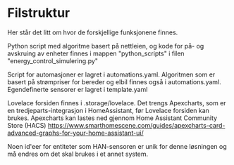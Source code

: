 # Filstruktur
Her står det litt om hvor de forskjellige funksjonene finnes.

Python script med algoritme basert på nettleien, og kode for på- og avskruing av enheter finnes i mappen "python_scripts" i filen "energy_control_simulering.py"

Script for automasjoner er lagret i automations.yaml. Algoritmen som er basert på strømpriser for bereder og elbil finnes også i automations.yaml.
Egendefinerte sensorer er lagret i template.yaml

Lovelace forsiden finnes i .storage/lovelace. Det trengs Apexcharts, som er en tredjeparts-integrasjon i HomeAssistant, før Lovelace forsiden kan brukes. Apexcharts kan lastes ned gjennom Home Assistant Community Store (HACS) https://www.smarthomescene.com/guides/apexcharts-card-advanced-graphs-for-your-home-assistant-ui/

Noen id'eer for entiteter som HAN-sensoren er unik for denne løsningen og må endres om det skal brukes i et annet system. 
